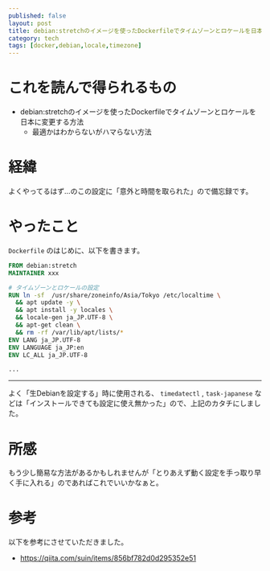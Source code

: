 ```yaml
---
published: false
layout: post
title: debian:stretchのイメージを使ったDockerfileでタイムゾーンとロケールを日本に変更する
category: tech
tags: [docker,debian,locale,timezone]
---
```




# これを読んで得られるもの

- debian:stretchのイメージを使ったDockerfileでタイムゾーンとロケールを日本に変更する方法
  - 最適かはわからないがハマらない方法

# 経緯

よくやってるはず…のこの設定に「意外と時間を取られた」ので備忘録です。

# やったこと

`Dockerfile` のはじめに、以下を書きます。

```Dockerfile
FROM debian:stretch
MAINTAINER xxx

# タイムゾーンとロケールの設定
RUN ln -sf  /usr/share/zoneinfo/Asia/Tokyo /etc/localtime \
  && apt update -y \
  && apt install -y locales \
  && locale-gen ja_JP.UTF-8 \
  && apt-get clean \
  && rm -rf /var/lib/apt/lists/*
ENV LANG ja_JP.UTF-8  
ENV LANGUAGE ja_JP:en  
ENV LC_ALL ja_JP.UTF-8

...
```
---

よく「生Debianを設定する」時に使用される、 `timedatectl` , `task-japanese` などは「インストールできても設定に使え無かった」ので、上記のカタチにしました。

# 所感

もう少し簡易な方法があるかもしれませんが「とりあえず動く設定を手っ取り早く手に入れる」のであればこれでいいかなぁと。

# 参考

以下を参考にさせていただきました。

- <https://qiita.com/suin/items/856bf782d0d295352e51>
